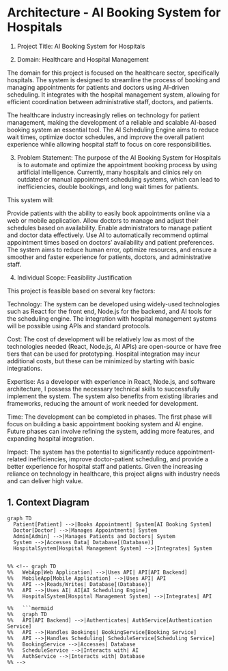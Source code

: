 # Architecture - AI Booking System for Hospitals
1. Project Title:
AI Booking System for Hospitals

2. Domain:
Healthcare and Hospital Management

The domain for this project is focused on the healthcare sector, specifically hospitals. The system is designed to streamline the process of booking and managing appointments for patients and doctors using AI-driven scheduling. It integrates with the hospital management system, allowing for efficient coordination between administrative staff, doctors, and patients.

The healthcare industry increasingly relies on technology for patient management, making the development of a reliable and scalable AI-based booking system an essential tool. The AI Scheduling Engine aims to reduce wait times, optimize doctor schedules, and improve the overall patient experience while allowing hospital staff to focus on core responsibilities.

3. Problem Statement:
The purpose of the AI Booking System for Hospitals is to automate and optimize the appointment booking process by using artificial intelligence. Currently, many hospitals and clinics rely on outdated or manual appointment scheduling systems, which can lead to inefficiencies, double bookings, and long wait times for patients.

This system will:

Provide patients with the ability to easily book appointments online via a web or mobile application.
Allow doctors to manage and adjust their schedules based on availability.
Enable administrators to manage patient and doctor data effectively.
Use AI to automatically recommend optimal appointment times based on doctors’ availability and patient preferences.
The system aims to reduce human error, optimize resources, and ensure a smoother and faster experience for patients, doctors, and administrative staff.

4. Individual Scope:
Feasibility Justification

This project is feasible based on several key factors:

Technology: The system can be developed using widely-used technologies such as React for the front end, Node.js for the backend, and AI tools for the scheduling engine. The integration with hospital management systems will be possible using APIs and standard protocols.

Cost: The cost of development will be relatively low as most of the technologies needed (React, Node.js, AI APIs) are open-source or have free tiers that can be used for prototyping. Hospital integration may incur additional costs, but these can be minimized by starting with basic integrations.

Expertise: As a developer with experience in React, Node.js, and software architecture, I possess the necessary technical skills to successfully implement the system. The system also benefits from existing libraries and frameworks, reducing the amount of work needed for development.

Time: The development can be completed in phases. The first phase will focus on building a basic appointment booking system and AI engine. Future phases can involve refining the system, adding more features, and expanding hospital integration.

Impact: The system has the potential to significantly reduce appointment-related inefficiencies, improve doctor-patient scheduling, and provide a better experience for hospital staff and patients. Given the increasing reliance on technology in healthcare, this project aligns with industry needs and can deliver high value.


## 1. Context Diagram

```mermaid
graph TD
  Patient[Patient] -->|Books Appointment| System[AI Booking System]
  Doctor[Doctor] -->|Manages Appointments| System
  Admin[Admin] -->|Manages Patients and Doctors| System
  System -->|Accesses Data| Database[(Database)]
  HospitalSystem[Hospital Management System] -->|Integrates| System


%% <!-- graph TD 
%%   WebApp[Web Application] -->|Uses API| API[API Backend]
%%   MobileApp[Mobile Application] -->|Uses API| API
%%   API -->|Reads/Writes| Database[(Database)]
%%   API -->|Uses AI| AI[AI Scheduling Engine]
%%   HospitalSystem[Hospital Management System] -->|Integrates| API
  
%%   ```mermaid
%%   graph TD
%%   API[API Backend] -->|Authenticates| AuthService[Authentication Service]
%%   API -->|Handles Bookings| BookingService[Booking Service]
%%   API -->|Handles Scheduling| ScheduleService[Scheduling Service]
%%   BookingService -->|Accesses| Database
%%   ScheduleService -->|Interacts with| AI
%%   AuthService -->|Interacts with| Database
%% -->

  

